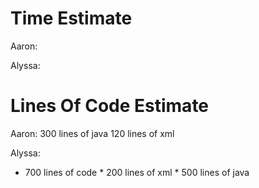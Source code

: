 # Time Estimate
Aaron:

Alyssa:
       

# Lines Of Code Estimate
Aaron: 300 lines of java
       120 lines of xml

Alyssa:
- 700 lines of code
       * 200 lines of xml 
       * 500 lines of java
